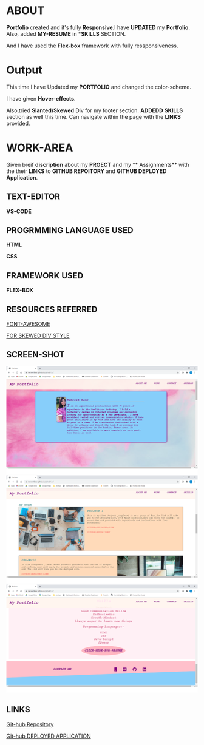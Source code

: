 # ABOUT 

**Portfolio** created and it's fully **Responsive**.I have **UPDATED** my 
**Portfolio**. Also, added **MY-RESUME** in ***SKILLS** SECTION.


 And I have used the **Flex-box** framework with fully ressponsiveness.
 

 # Output
 This time I have Updated my **PORTFOLIO** and changed the color-scheme.

 I have given **Hover-effects**.

 Also,tried **Slanted/Skewed** Div for my footer section.
 **ADDEDD** **SKILLS**  section as well this time.
 Can navigate within the page with the **LINKS** provided.

 # WORK-AREA

 Given breif **discription** about my **PROECT**
 and my ** Assignments** with the their **LINKS**
 to **GITHUB REPOITORY** and **GITHUB DEPLOYED Application**.



 ## TEXT-EDITOR

 **VS-CODE**

 ## PROGRMMING LANGUAGE USED


   **HTML**

   **CSS**

   ## FRAMEWORK USED
   
   **FLEX-BOX**

    
   
   ## **RESOURCES REFERRED**

   [FONT-AWESOME](https://fontawesome.com/icons?d=gallery)

   [FOR SKEWED DIV STYLE](https://www.w3schools.com/css/tryit.asp?filename=trycss3_transform_skew)

   ## SCREEN-SHOT
   ![SCREEN-SHOT1](images/1.png)
   ![SCREEN-SHOT2](images/2.png)
   ![SCREEN-SHOT3](images/6.png)

    
  ## LINKS
  [Git-hub Repository](https://github.com/nehreetkaur/github1.io)

  [Git-hub DEPLOYED APPLICATION](https://nehreetkaur.github.io/github1.io/)
   

